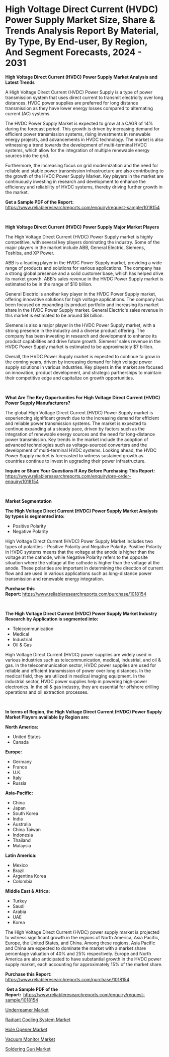 <p><h1>High Voltage Direct Current (HVDC) Power Supply Market Size, Share & Trends Analysis Report By Material, By Type, By End-user, By Region, And Segment Forecasts, 2024 - 2031</h1></p><p><strong>High Voltage Direct Current (HVDC) Power Supply Market Analysis and Latest Trends</strong></p>
<p><p>A High Voltage Direct Current (HVDC) Power Supply is a type of power transmission system that uses direct current to transmit electricity over long distances. HVDC power supplies are preferred for long distance transmission as they have lower energy losses compared to alternating current (AC) systems.</p><p>The HVDC Power Supply Market is expected to grow at a CAGR of 14% during the forecast period. This growth is driven by increasing demand for efficient power transmission systems, rising investments in renewable energy projects, and advancements in HVDC technology. The market is also witnessing a trend towards the development of multi-terminal HVDC systems, which allow for the integration of multiple renewable energy sources into the grid.</p><p>Furthermore, the increasing focus on grid modernization and the need for reliable and stable power transmission infrastructure are also contributing to the growth of the HVDC Power Supply Market. Key players in the market are continuously investing in research and development to enhance the efficiency and reliability of HVDC systems, thereby driving further growth in the market.</p></p>
<p><strong>Get a Sample PDF of the Report:&nbsp;</strong> <a href="https://www.reliableresearchreports.com/enquiry/request-sample/1018154">https://www.reliableresearchreports.com/enquiry/request-sample/1018154</a></p>
<p>&nbsp;</p>
<p><strong>High Voltage Direct Current (HVDC) Power Supply Major Market Players</strong></p>
<p><p>The High Voltage Direct Current (HVDC) Power Supply market is highly competitive, with several key players dominating the industry. Some of the major players in the market include ABB, General Electric, Siemens, Toshiba, and XP Power.</p><p>ABB is a leading player in the HVDC Power Supply market, providing a wide range of products and solutions for various applications. The company has a strong global presence and a solid customer base, which has helped drive its market growth. ABB's sales revenue in the HVDC Power Supply market is estimated to be in the range of $10 billion.</p><p>General Electric is another key player in the HVDC Power Supply market, offering innovative solutions for high voltage applications. The company has been focused on expanding its product portfolio and increasing its market share in the HVDC Power Supply market. General Electric's sales revenue in this market is estimated to be around $8 billion.</p><p>Siemens is also a major player in the HVDC Power Supply market, with a strong presence in the industry and a diverse product offering. The company has been investing in research and development to enhance its product capabilities and drive future growth. Siemens' sales revenue in the HVDC Power Supply market is estimated to be approximately $7 billion.</p><p>Overall, the HVDC Power Supply market is expected to continue to grow in the coming years, driven by increasing demand for high voltage power supply solutions in various industries. Key players in the market are focused on innovation, product development, and strategic partnerships to maintain their competitive edge and capitalize on growth opportunities.</p></p>
<p>&nbsp;</p>
<p><strong>What Are The Key Opportunities For High Voltage Direct Current (HVDC) Power Supply Manufacturers?</strong></p>
<p><p>The global High Voltage Direct Current (HVDC) Power Supply market is experiencing significant growth due to the increasing demand for efficient and reliable power transmission systems. The market is expected to continue expanding at a steady pace, driven by factors such as the integration of renewable energy sources and the need for long-distance power transmission. Key trends in the market include the adoption of advanced technologies such as voltage-sourced converters and the development of multi-terminal HVDC systems. Looking ahead, the HVDC Power Supply market is forecasted to witness sustained growth as countries continue to invest in upgrading their power infrastructure.</p></p>
<p><strong>Inquire or Share Your Questions If Any Before Purchasing This Report:</strong> <a href="https://www.reliableresearchreports.com/enquiry/pre-order-enquiry/1018154">https://www.reliableresearchreports.com/enquiry/pre-order-enquiry/1018154</a></p>
<p>&nbsp;</p>
<p><strong>Market Segmentation</strong></p>
<p><strong>The High Voltage Direct Current (HVDC) Power Supply Market Analysis by types is segmented into:</strong></p>
<p><ul><li>Positive Polarity</li><li>Negative Polarity</li></ul></p>
<p><p>High Voltage Direct Current (HVDC) Power Supply Market includes two types of polarities - Positive Polarity and Negative Polarity. Positive Polarity in HVDC systems means that the voltage at the anode is higher than the voltage at the cathode, while Negative Polarity refers to the opposite situation where the voltage at the cathode is higher than the voltage at the anode. These polarities are important in determining the direction of current flow and are used in various applications such as long-distance power transmission and renewable energy integration.</p></p>
<p><strong>Purchase this Report:&nbsp;</strong><a href="https://www.reliableresearchreports.com/purchase/1018154">https://www.reliableresearchreports.com/purchase/1018154</a></p>
<p>&nbsp;</p>
<p><strong>The High Voltage Direct Current (HVDC) Power Supply Market Industry Research by Application is segmented into:</strong></p>
<p><ul><li>Telecommunication</li><li>Medical</li><li>Industrial</li><li>Oil & Gas</li></ul></p>
<p><p>High Voltage Direct Current (HVDC) power supplies are widely used in various industries such as telecommunication, medical, industrial, and oil & gas. In the telecommunication sector, HVDC power supplies are used for reliable and efficient transmission of power over long distances. In the medical field, they are utilized in medical imaging equipment. In the industrial sector, HVDC power supplies help in powering high-power electronics. In the oil & gas industry, they are essential for offshore drilling operations and oil extraction processes.</p></p>
<p>&nbsp;</p>
<p><strong>In terms of Region, the High Voltage Direct Current (HVDC) Power Supply Market Players available by Region are:</strong></p>
<p>
    <p> <strong> North America: </strong>
        <ul>
            <li>United States</li>
            <li>Canada</li>
        </ul>
        </p> 
    <p> <strong> Europe: </strong>
        <ul>
            <li>Germany</li>
            <li>France</li>
            <li>U.K.</li>
            <li>Italy</li>
            <li>Russia</li>
        </ul>
        </p> 
    <p> <strong> Asia-Pacific: </strong>
        <ul>
            <li>China</li>
            <li>Japan</li>
            <li>South Korea</li>
            <li>India</li>
            <li>Australia</li>
            <li>China Taiwan</li>
            <li>Indonesia</li>
            <li>Thailand</li>
            <li>Malaysia</li>
        </ul>
        </p> 
    <p> <strong> Latin America: </strong>
        <ul>
            <li>Mexico</li>
            <li>Brazil</li>
            <li>Argentina Korea</li>
            <li>Colombia</li>
        </ul>
        </p> 
    <p> <strong> Middle East & Africa: </strong>
        <ul>
            <li>Turkey</li>
            <li>Saudi</li>
            <li>Arabia</li>
            <li>UAE</li>
            <li>Korea</li>
        </ul>
    </p>
    </p>
<p><p>The High Voltage Direct Current (HVDC) power supply market is projected to witness significant growth in the regions of North America, Asia Pacific, Europe, the United States, and China. Among these regions, Asia Pacific and China are expected to dominate the market with a market share percentage valuation of 40% and 25% respectively. Europe and North America are also anticipated to have substantial growth in the HVDC power supply market, each accounting for approximately 15% of the market share.</p></p>
<p><strong>Purchase this Report: </strong><a href="https://www.reliableresearchreports.com/purchase/1018154">https://www.reliableresearchreports.com/purchase/1018154</a></p>
<p>&nbsp;<strong>Get a Sample PDF of the Report:&nbsp;&nbsp;</strong><a href="https://www.reliableresearchreports.com/enquiry/request-sample/1018154">https://www.reliableresearchreports.com/enquiry/request-sample/1018154</a></p>
<p><strong></strong></p>
<p><p><a href="https://medium.com/p/a58b3ed3505a/edit">Underreamer Market</a></p><p><a href="https://medium.com/p/2498f5abcea6/edit">Radiant Cooling System Market</a></p><p><a href="https://medium.com/@susanwest38/hole-opener-nbsp-market-focuses-on-market-share-size-and-projected-forecast-till-2031-01fd253781c8">Hole Opener Market</a></p><p><a href="https://medium.com/@joycelucas56/vacuum-monitor-market-furnishes-information-on-market-share-market-trends-and-market-growth-4e832675d301">Vacuum Monitor Market</a></p><p><a href="https://medium.com/p/1cf7a64bb925/edit">Soldering Gun Market</a></p></p>